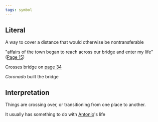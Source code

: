 ```yaml
---
tags: symbol
---
```

## Literal
A way to cover a distance that would otherwise be nontransferable

"affairs of the town began to reach across our bridge and enter my life" ([Page 15](</BMU.pdf#page=27>))

Crosses bridge on [page 34](</BMU.pdf#page=46>)

*Coronado* built the bridge

## Interpretation
Things are crossing over, or transitioning from one place to another.

It usually has something to do with [Antonio](</Márez Family/Antonio Márez.md>)'s life
